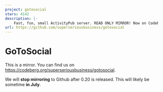 ```yaml
---
project: gotosocial
stars: 4142
description: |-
    Fast, fun, small ActivityPub server. READ ONLY MIRROR! Now on Codeberg instead: https://codeberg.org/superseriousbusiness/gotosocial
url: https://github.com/superseriousbusiness/gotosocial
---
```


# GoToSocial

This is a mirror. You can find us on https://codeberg.org/superseriousbusiness/gotosocial.

We will **stop mirroring** to Github after 0.20 is released. This will likely be sometime **in July**.

